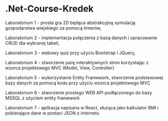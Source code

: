 # .Net-Course-Kredek

Laboratorium 1 - prosta gra 2D będąca abstrakcyjną symulacją gospodarstwa wiejskiego za pomocą timerów,

Laboratorium 2 - implementacja połączenia z bazą danych i opracowanie CRUD dla wybranej tabeli,

Laboratorium 3 - webowy quiz przy użyciu Bootstrap i JQuery,

Laboratorium 4 - stworzenie parę interaktywnych stron korzystając z wzorca projektowego MVC (Model, View, Controller)

Laboratorium 5 - wykorzystanie Entity Framework, stworzenie podstawowej bazy danych za pomocą kodu przy użyciu wzorca projektowego MVC

Laboratorium 6 - stworzenie prostego WEB API podłączonego do bazy MSSQL z użyciem entity framework

Laboratorium 7 - aplikacja napisana w React, służąca jako kalkulator BMI i pobierające dane w postaci JSON z internetu
